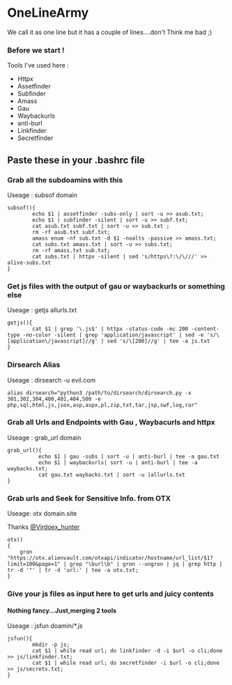 # OneLineArmy
We call it as one line but it has a couple of lines....don't Think me bad ;)

### Before we start !
Tools I've used here :
- Httpx
- Assetfinder
- Subfinder
- Amass
- Gau
- Waybackurls
- anti-burl
- Linkfinder
- Secretfinder

## Paste these in your .bashrc file

### Grab all the subdoamins with this

Useage : subsof domain
```
subsof(){
        echo $1 | assetfinder -subs-only | sort -u >> asub.txt;
        echo $1 | subfinder -silent | sort -u >> subf.txt;
        cat asub.txt subf.txt | sort -u >> sub.txt ;
        rm -rf asub.txt subf.txt;
        amass enum -nf sub.txt -d $1 -noalts -passive >> amass.txt;
        cat subs.txt amass.txt | sort -u >> subs.txt;
        rm -rf amass.txt sub.txt;
        cat subs.txt | httpx -silent | sed 's/https\?:\/\///' >> alive-subs.txt
}
```

### Get js files with the output of gau or waybackurls or something else

Useage : getjs allurls.txt

```
getjs(){
        cat $1 | grep '\.js$' | httpx -status-code -mc 200 -content-type -no-color -silent | grep 'application/javascript' | sed -e 's/\[application\/javascript]//g' | sed 's/\[200]//g' | tee -a js.txt
}
```

### Dirsearch Alias

Useage : dirsearch -u evil.com
```
alias dirsearch="python3 /path/to/dirsearch/dirsearch.py -x 301,302,304,400,401,404,500 -e php,sql,html,js,json,asp,aspx,pl,zip,txt,tar,jsp,swf,log,rar"
```

### Grab all Urls and Endpoints with Gau , Waybacurls and httpx

Useage : grab_url domain

```
grab_url(){
          echo $1 | gau -subs | sort -u | anti-burl | tee -a gau.txt
          echo $1 | waybackurls| sort -u | anti-burl | tee -a waybacks.txt;
          cat gau.txt waybacks.txt | sort -u |allurls.txt
}
```
### Grab urls and Seek for Sensitive Info. from OTX

Useage: otx domain.site

Thanks [@Virdoex_hunter](https://twitter.com/Virdoex_hunter)

```
otx()
{
    gron "https://otx.alienvault.com/otxapi/indicator/hostname/url_list/$1?limit=100&page=1" | grep "\burl\b" | gron --ungron | jq | grep http | tr -d '"' | tr -d 'url:' | tee -a otx.txt;
}
```

### Give your js files as input here to get urls and juicy contents 
 #### Nothing fancy...Just,merging 2 tools

Useage : jsfun doamin/*.js

```
jsfun(){
        mkdir -p js;
        cat $1 | while read url; do linkfinder -d -i $url -o cli;done >> js/linkfinder.txt;
        cat $1 | while read url; do secretfinder -i $url -o cli;done >> js/secrets.txt;
}
  ```
